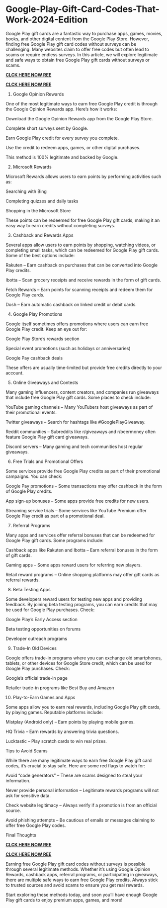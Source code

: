 # Google-Play-Gift-Card-Codes-That-Work-2024-Edition
Google Play gift cards are a fantastic way to purchase apps, games, movies, books, and other digital content from the Google Play Store. However, finding free Google Play gift card codes without surveys can be challenging. Many websites claim to offer free codes but often lead to scams or require endless surveys. In this article, we will explore legitimate and safe ways to obtain free Google Play gift cards without surveys or scams.

**[CLCK HERE NOW REE](https://tinyurl.com/google-paly-2025)**

**[CLCK HERE NOW REE](https://tinyurl.com/google-paly-2025)**

1. Google Opinion Rewards

One of the most legitimate ways to earn free Google Play credit is through the Google Opinion Rewards app. Here’s how it works:

Download the Google Opinion Rewards app from the Google Play Store.

Complete short surveys sent by Google.

Earn Google Play credit for every survey you complete.

Use the credit to redeem apps, games, or other digital purchases.

This method is 100% legitimate and backed by Google.

2. Microsoft Rewards

Microsoft Rewards allows users to earn points by performing activities such as:

Searching with Bing

Completing quizzes and daily tasks

Shopping in the Microsoft Store

These points can be redeemed for free Google Play gift cards, making it an easy way to earn credits without completing surveys.

3. Cashback and Rewards Apps

Several apps allow users to earn points by shopping, watching videos, or completing small tasks, which can be redeemed for Google Play gift cards. Some of the best options include:

Rakuten – Earn cashback on purchases that can be converted into Google Play credits.

Ibotta – Scan grocery receipts and receive rewards in the form of gift cards.

Fetch Rewards – Earn points for scanning receipts and redeem them for Google Play cards.

Dosh – Earn automatic cashback on linked credit or debit cards.

4. Google Play Promotions

Google itself sometimes offers promotions where users can earn free Google Play credit. Keep an eye out for:

Google Play Store’s rewards section

Special event promotions (such as holidays or anniversaries)

Google Pay cashback deals

These offers are usually time-limited but provide free credits directly to your account.

5. Online Giveaways and Contests

Many gaming influencers, content creators, and companies run giveaways that include free Google Play gift cards. Some places to check include:

YouTube gaming channels – Many YouTubers host giveaways as part of their promotional events.

Twitter giveaways – Search for hashtags like #GooglePlayGiveaway.

Reddit communities – Subreddits like r/giveaways and r/beermoney often feature Google Play gift card giveaways.

Discord servers – Many gaming and tech communities host regular giveaways.

6. Free Trials and Promotional Offers

Some services provide free Google Play credits as part of their promotional campaigns. You can check:

Google Pay promotions – Some transactions may offer cashback in the form of Google Play credits.

App sign-up bonuses – Some apps provide free credits for new users.

Streaming service trials – Some services like YouTube Premium offer Google Play credit as part of a promotional deal.

7. Referral Programs

Many apps and services offer referral bonuses that can be redeemed for Google Play gift cards. Some programs include:

Cashback apps like Rakuten and Ibotta – Earn referral bonuses in the form of gift cards.

Gaming apps – Some apps reward users for referring new players.

Retail reward programs – Online shopping platforms may offer gift cards as referral rewards.

8. Beta Testing Apps

Some developers reward users for testing new apps and providing feedback. By joining beta testing programs, you can earn credits that may be used for Google Play purchases. Check:

Google Play’s Early Access section

Beta testing opportunities on forums

Developer outreach programs

9. Trade-In Old Devices

Google offers trade-in programs where you can exchange old smartphones, tablets, or other devices for Google Store credit, which can be used for Google Play purchases. Check:

Google’s official trade-in page

Retailer trade-in programs like Best Buy and Amazon

10. Play-to-Earn Games and Apps

Some apps allow you to earn real rewards, including Google Play gift cards, by playing games. Reputable platforms include:

Mistplay (Android only) – Earn points by playing mobile games.

HQ Trivia – Earn rewards by answering trivia questions.

Lucktastic – Play scratch cards to win real prizes.

Tips to Avoid Scams

While there are many legitimate ways to earn free Google Play gift card codes, it’s crucial to stay safe. Here are some red flags to watch for:

Avoid “code generators” – These are scams designed to steal your information.

Never provide personal information – Legitimate rewards programs will not ask for sensitive data.

Check website legitimacy – Always verify if a promotion is from an official source.

Avoid phishing attempts – Be cautious of emails or messages claiming to offer free Google Play codes.

Final Thoughts

**[CLCK HERE NOW REE](https://tinyurl.com/google-paly-2025)**

**[CLCK HERE NOW REE](https://tinyurl.com/google-paly-2025)**

Earning free Google Play gift card codes without surveys is possible through several legitimate methods. Whether it’s using Google Opinion Rewards, cashback apps, referral programs, or participating in giveaways, there are multiple safe ways to earn free Google Play credits. Always stick to trusted sources and avoid scams to ensure you get real rewards.

Start exploring these methods today, and soon you’ll have enough Google Play gift cards to enjoy premium apps, games, and more!
